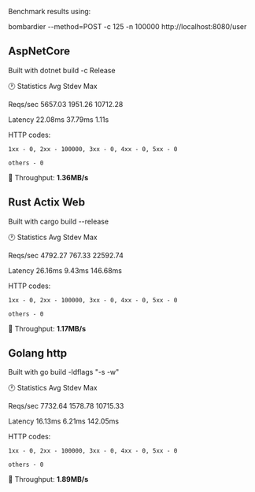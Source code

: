 
Benchmark results using:

bombardier --method=POST -c 125 -n 100000 http://localhost:8080/user

## AspNetCore

Built with dotnet build -c Release

:clock1: Statistics        Avg      Stdev        Max

  Reqs/sec      5657.03    1951.26   10712.28

  Latency       22.08ms    37.79ms      1.11s

  HTTP codes:

    1xx - 0, 2xx - 100000, 3xx - 0, 4xx - 0, 5xx - 0

    others - 0

  &#x1F53C; Throughput:     **1.36MB/s**



## Rust Actix Web

Built with cargo build --release

:clock1: Statistics        Avg      Stdev        Max

  Reqs/sec      4792.27     767.33   22592.74

  Latency       26.16ms     9.43ms   146.68ms

  HTTP codes:

    1xx - 0, 2xx - 100000, 3xx - 0, 4xx - 0, 5xx - 0

    others - 0

   &#x1F53C; Throughput:     **1.17MB/s**




## Golang http

Built with go build -ldflags "-s -w"

:clock1: Statistics        Avg      Stdev        Max

  Reqs/sec      7732.64    1578.78   10715.33

  Latency       16.13ms     6.21ms   142.05ms

  HTTP codes:

    1xx - 0, 2xx - 100000, 3xx - 0, 4xx - 0, 5xx - 0

    others - 0

   &#x1F53C; Throughput:     **1.89MB/s**




